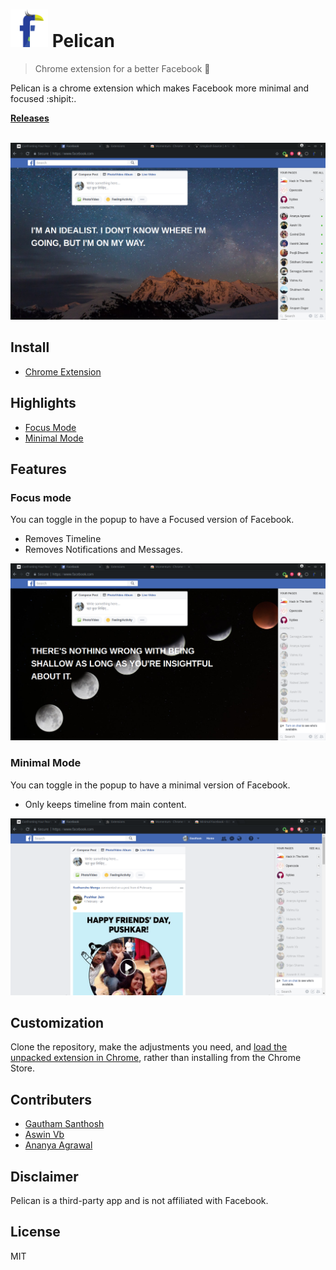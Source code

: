 # <img src="icons/icon128.png" width="60">  Pelican

> Chrome extension for a better Facebook :rocket:

Pelican is a chrome extension which makes Facebook more minimal and focused :shipit:.

**[Releases](https://github.com/aviary-apps/Pelican/releases)** &nbsp;&nbsp;

<br>


<a href="https://github.com/aviary-apps/Pelican/releases/latest">
	<img src="assets/img/thumbnail.png" width="846">
</a>

## Install

- [Chrome Extension](https://chrome.google.com/webstore/detail/pelican-facebook/kpnklhhobpobgfklmnilcijcejpddhjc)

## Highlights

- [Focus Mode](#focus-mode)
- [Minimal Mode](#minimal-mode)


## Features

### Focus mode

You can toggle in the popup to have a Focused version of Facebook.

- Removes Timeline
- Removes Notifications and Messages.

<img src="assets/img/focus.png" width="846">

### Minimal Mode

You can toggle in the popup to have a minimal version of Facebook.

-  Only keeps timeline from main content.

<a href="https://github.com/aviary-apps/Pelican/releases/latest">
	<img src="assets/img/minimal.png" width="846">
</a>


## Customization

Clone the repository, make the adjustments you need, and [load the unpacked extension in Chrome](https://developer.chrome.com/extensions/getstarted#unpacked), rather than installing from the Chrome Store.


## Contributers

- [Gautham Santhosh](https://github.com/gauthamzz)
- [Aswin Vb](https://github.com/aswinzz)
- [Ananya Agrawal](https://github.com/ananya-agrawal)

## Disclaimer

Pelican is a third-party app and is not affiliated with Facebook.

## License

MIT
